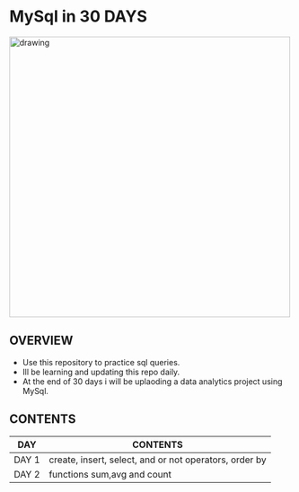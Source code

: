 # MySql in 30 DAYS
<img src=https://user-images.githubusercontent.com/66214509/128676671-fc919427-a041-4e86-a985-684596ccfe2e.JPG alt="drawing" width="500" class='center'>

## OVERVIEW
* Use this repository to practice sql queries.
* Ill be learning and updating this repo daily.
* At the end of 30 days i will be uplaoding a data analytics project using MySql.

## CONTENTS
|   DAY   | CONTENTS                                               |
|----     | -----                                                  |
|  DAY 1  | create, insert, select, and or not operators, order by |
|  DAY 2  | functions sum,avg and count|

